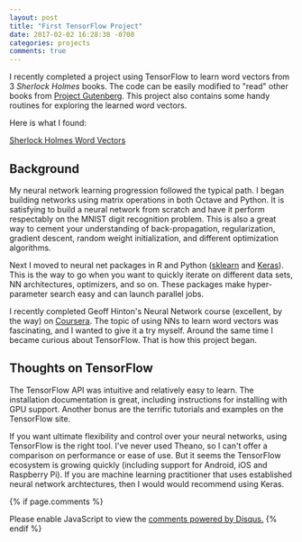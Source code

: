 ```yaml
---
layout: post
title: "First TensorFlow Project"
date: 2017-02-02 16:28:38 -0700
categories: projects
comments: true
---
```

I recently completed a project using TensorFlow to learn word vectors from 3 *Sherlock Holmes* books. The code can be easily modified to "read" other books from [Project Gutenberg](https://www.gutenberg.org/). This project also contains some handy routines for exploring the learned word vectors.

Here is what I found:

[Sherlock Holmes Word Vectors](https://pat-coady.github.io/word2vec/)

## Background

My neural network learning progression followed the typical path. I began building networks using matrix operations in both Octave and Python. It is satisfying to build a neural network from scratch and have it perform respectably on the MNIST digit recognition problem. This is also a great way to cement your understanding of back-propagation, regularization, gradient descent, random weight initialization, and different optimization algorithms.

Next I moved to neural net packages in R and Python ([sklearn](http://scikit-learn.org/stable/) and [Keras](https://keras.io/)). This is the way to go when you want to quickly iterate on different data sets, NN architectures, optimizers, and so on. These packages make hyper-parameter search easy and can launch parallel jobs.

I recently completed Geoff Hinton's Neural Network course (excellent, by the way) on [Coursera](https://www.coursera.org/). The topic of using NNs to learn word vectors was fascinating, and I wanted to give it a try myself. Around the same time I became curious about TensorFlow. That is how this project began.

## Thoughts on TensorFlow

The TensorFlow API was intuitive and relatively easy to learn. The installation documentation is great, including instructions for installing with GPU support. Another bonus are the terrific tutorials and examples on the TensorFlow site.

If you want ultimate flexibility and control over your neural networks, using TensorFlow is the right tool. I've never used Theano, so I can't offer a comparison on performance or ease of use. But it seems the TensorFlow ecosystem is growing quickly (including support for Android, iOS and Raspberry Pi). If you are machine learning practitioner that uses established neural network archtectures, then I would would recommend using Keras.

{% if page.comments %}
<div id="disqus_thread"></div>
<script>
var disqus_config = function () {
this.page.url = 'https://pat-coady.github.io/projects/2017/02/04/projects/2017/02/02/first-tensorflow.html';
};
(function() { // DON'T EDIT BELOW THIS LINE
var d = document, s = d.createElement('script');
s.src = '//https-pat-coady-github-io.disqus.com/embed.js';
s.setAttribute('data-timestamp', +new Date());
(d.head || d.body).appendChild(s);
})();
</script>
<noscript>Please enable JavaScript to view the <a href="https://disqus.com/?ref_noscript">comments powered by Disqus.</a></noscript>
{% endif %}
